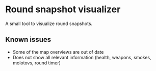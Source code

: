 # Round snapshot visualizer

A small tool to visualize round snapshots.

## Known issues
- Some of the map overviews are out of date
- Does not show all relevant information (health, weapons, smokes, molotovs, round timer)
